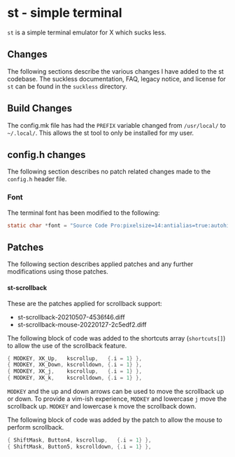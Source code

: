 # st - simple terminal

`st` is a simple terminal emulator for X which sucks less.

## Changes

The following sections describe the various changes I have added to the st
codebase. The suckless documentation, FAQ, legacy notice, and license for `st`
can be found in the `suckless` directory.

## Build Changes

The config.mk file has had the `PREFIX` variable changed from `/usr/local/` to
`~/.local/`. This allows the st tool to only be installed for my user.

## config.h changes

The following section describes no patch related changes made to the `config.h`
header file.

### Font

The terminal font has been modified to the following:
```c
static char *font = "Source Code Pro:pixelsize=14:antialias=true:autohint=true";
```

## Patches

The following section describes applied patches and any further modifications
using those patches.

#### st-scrollback

These are the patches applied for scrollback support:
- st-scrollback-20210507-4536f46.diff
- st-scrollback-mouse-20220127-2c5edf2.diff

The following block of code was added to the shortcuts array (`shortcuts[]`) to
allow the use of the scrollback feature.

```c
{ MODKEY, XK_Up,   kscrollup,   {.i = 1} },
{ MODKEY, XK_Down, kscrolldown, {.i = 1} },
{ MODKEY, XK_j,    kscrollup,   {.i = 1} },
{ MODKEY, XK_k,    kscrolldown, {.i = 1} },
```

`MODKEY` and the up and down arrows can be used to move the scrollback up or
down. To provide a vim-ish experience, `MODKEY` and lowercase `j` move the
scrollback up. `MODKEY` and lowercase `k` move the scrollback down.

The following block of code was added by the patch to allow the mouse to
perform scrollback.

```c
{ ShiftMask, Button4, kscrollup,   {.i = 1} },
{ ShiftMask, Button5, kscrolldown, {.i = 1} },
```
